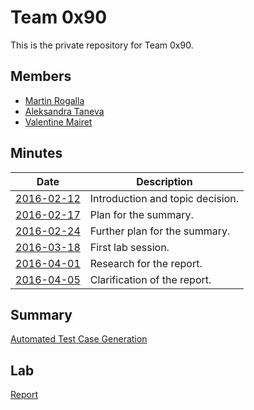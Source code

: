 # Team 0x90

This is the private repository for Team 0x90.

## Members
* [Martin Rogalla](https://github.com/MartinRogalla)
* [Aleksandra Taneva](https://github.com/ataneva)
* [Valentine Mairet](https://github.com/ValMai)

## Minutes
|  **Date**                             |  **Description**                                                                   |
|---------------------------------------|------------------------------------------------------------------------------------|
|  [2016-02-12](minutes/2016-02-12.md)  |  Introduction and topic decision.                                                  |
|  [2016-02-17](minutes/2016-02-17.md)  |  Plan for the summary.                                                             |
|  [2016-02-24](minutes/2016-02-24.md)  |  Further plan for the summary.                                                     |
|  [2016-03-18](minutes/2016-03-18.md)  |  First lab session.                                                                |
|  [2016-04-01](minutes/2016-04-01.md)  |  Research for the report.                                                          |
|  [2016-04-05](minutes/2016-04-05.md)  |  Clarification of the report.                                                      |

## Summary
[Automated Test Case Generation](summary/README.md)

## Lab
[Report](lab/lab-report.pdf)
